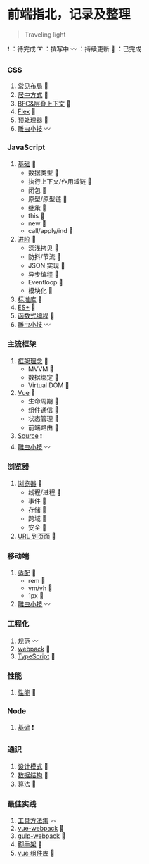 # 前端指北，记录及整理

> Traveling light

:heavy_exclamation_mark: ：待完成 :curly_loop: ：撰写中 :wavy_dash: ：持续更新 :100: ：已完成

### CSS

1. [常见布局](./css/layout.md) :100:
2. [居中方式](./css/center.md) :100:
3. [BFC&层叠上下文](./css/BFC.md) :100:
4. [Flex](./css/flex.md) :100:
5. [预处理器](./css/less.md) :100:
6. [雕虫小技](./css/skill.md) :wavy_dash:

### JavaScript

1. [基础](./javascript/basic.md) :100:
   - 数据类型 :100:
   - 执行上下文/作用域链 :100:
   - 闭包 :100:
   - 原型/原型链 :100:
   - 继承 :100:
   - this :100:
   - new :100:
   - call/apply/ind :100:
2. [进阶](./javascript/advance.md) :100:
   - 深浅拷贝 :100:
   - 防抖/节流 :100:
   - JSON 实现 :100:
   - 异步编程 :100:
   - Eventloop :100:
   - 模块化 :100:
3. [标准库](./javascript/stdlib.md) :100:
4. [ES+](./javascript/es6.md) :100:
5. [函数式编程](./javascript/function.md) :100:
6. [雕虫小技](./javascript/skill.md) :wavy_dash:

### 主流框架

1. [框架理念](./frame/mvvm.md) :100:
   - MVVM :100:
   - 数据绑定 :100:
   - Virtual DOM :100:
2. [Vue](./frame/vue.md) :100:
   - 生命周期 :100:
   - 组件通信 :100:
   - 状态管理 :100:
   - 前端路由 :100:
3. [Source](./frame/source.md) :heavy_exclamation_mark:
4. [雕虫小技](./frame/skill.md) :wavy_dash:

### 浏览器

1. [浏览器](./browser/basic.md) :100:
   - 线程/进程 :100:
   - 事件 :100:
   - 存储 :100:
   - 跨域 :100:
   - 安全 :100:
2. [URL 到页面](./browser/url.md) :100:

### 移动端

1. [适配](./moble/fit.md) :100:
   - rem :100:
   - vm/vh :100:
   - 1px :100:
2. [雕虫小技](./moble/skill.md) :wavy_dash:

### 工程化

1. [规范](./engineering/standard.md) :wavy_dash:
2. [webpack](./engineering/webpack.md) :100:
3. [TypeScript](./engineering/TypeScript.md) :100:

### 性能

1. [性能](./performance/performance.md) :100:

### Node

1. [基础](./node/basic.md) :heavy_exclamation_mark:

### 通识

1. [设计模式](./general/designMode.md) :100:
2. [数据结构](./general/structure.md) :100:
3. [算法](./general/algorithm.md) :100:

### 最佳实践

1. [工具方法集](https://github.com/liupeng1218/PPlus) :wavy_dash:
2. [vue-webpack](https://github.com/liupeng1218/simple-project/tree/master/vue-template) :100:
3. [gulp-webpack](https://github.com/liupeng1218/gulp-template) :100:
4. [脚手架](https://github.com/liupeng1218/simple-project/tree/master/msimple-cli) :100:
5. [vue 组件库](https://github.com/liupeng1218/simple-project/tree/master/mvui) :100:
